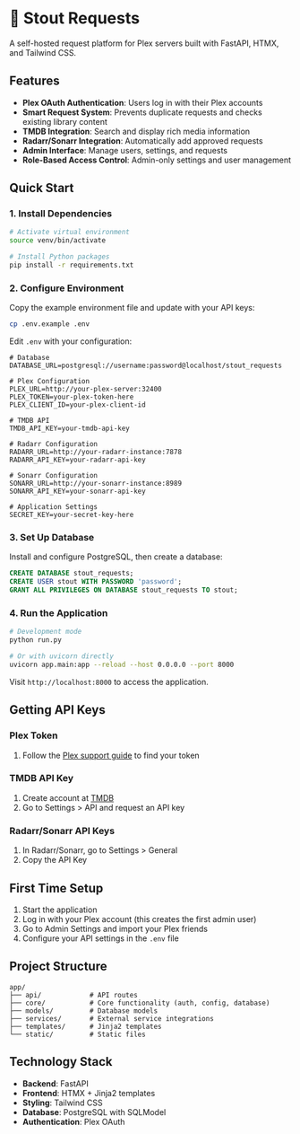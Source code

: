 # 🍺 Stout Requests

A self-hosted request platform for Plex servers built with FastAPI, HTMX, and Tailwind CSS.

## Features

- **Plex OAuth Authentication**: Users log in with their Plex accounts
- **Smart Request System**: Prevents duplicate requests and checks existing library content
- **TMDB Integration**: Search and display rich media information
- **Radarr/Sonarr Integration**: Automatically add approved requests
- **Admin Interface**: Manage users, settings, and requests
- **Role-Based Access Control**: Admin-only settings and user management

## Quick Start

### 1. Install Dependencies

```bash
# Activate virtual environment
source venv/bin/activate

# Install Python packages
pip install -r requirements.txt
```

### 2. Configure Environment

Copy the example environment file and update with your API keys:

```bash
cp .env.example .env
```

Edit `.env` with your configuration:

```env
# Database
DATABASE_URL=postgresql://username:password@localhost/stout_requests

# Plex Configuration
PLEX_URL=http://your-plex-server:32400
PLEX_TOKEN=your-plex-token-here
PLEX_CLIENT_ID=your-plex-client-id

# TMDB API
TMDB_API_KEY=your-tmdb-api-key

# Radarr Configuration
RADARR_URL=http://your-radarr-instance:7878
RADARR_API_KEY=your-radarr-api-key

# Sonarr Configuration
SONARR_URL=http://your-sonarr-instance:8989
SONARR_API_KEY=your-sonarr-api-key

# Application Settings
SECRET_KEY=your-secret-key-here
```

### 3. Set Up Database

Install and configure PostgreSQL, then create a database:

```sql
CREATE DATABASE stout_requests;
CREATE USER stout WITH PASSWORD 'password';
GRANT ALL PRIVILEGES ON DATABASE stout_requests TO stout;
```

### 4. Run the Application

```bash
# Development mode
python run.py

# Or with uvicorn directly
uvicorn app.main:app --reload --host 0.0.0.0 --port 8000
```

Visit `http://localhost:8000` to access the application.

## Getting API Keys

### Plex Token
1. Follow the [Plex support guide](https://support.plex.tv/articles/204059436-finding-an-authentication-token-x-plex-token/) to find your token

### TMDB API Key
1. Create account at [TMDB](https://www.themoviedb.org/)
2. Go to Settings > API and request an API key

### Radarr/Sonarr API Keys
1. In Radarr/Sonarr, go to Settings > General
2. Copy the API Key

## First Time Setup

1. Start the application
2. Log in with your Plex account (this creates the first admin user)
3. Go to Admin Settings and import your Plex friends
4. Configure your API settings in the `.env` file

## Project Structure

```
app/
├── api/            # API routes
├── core/           # Core functionality (auth, config, database)
├── models/         # Database models
├── services/       # External service integrations
├── templates/      # Jinja2 templates
└── static/         # Static files
```

## Technology Stack

- **Backend**: FastAPI
- **Frontend**: HTMX + Jinja2 templates
- **Styling**: Tailwind CSS
- **Database**: PostgreSQL with SQLModel
- **Authentication**: Plex OAuth